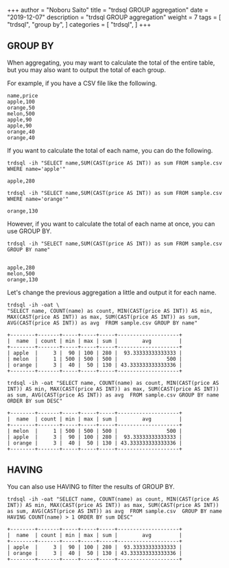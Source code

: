 +++
author = "Noboru Saito"
title = "trdsql GROUP aggregation"
date = "2019-12-07"
description = "trdsql GROUP aggregation"
weight = 7
tags = [
    "trdsql",
    "group by",
]
categories = [
    "trdsql",
]
+++

## GROUP BY

When aggregating, you may want to calculate the total of the entire table, but you may also want to output the total of each group.

For example, if you have a CSV file like the following.

```sample.csv
name,price
apple,100
orange,50
melon,500
apple,90
apple,90
orange,40
orange,40
```

If you want to calculate the total of each name, you can do the following.

```console
trdsql -ih "SELECT name,SUM(CAST(price AS INT)) as sum FROM sample.csv WHERE name='apple'"
```

```
apple,280
```


```console
trdsql -ih "SELECT name,SUM(CAST(price AS INT)) as sum FROM sample.csv WHERE name='orange'"
```

```
orange,130
```

However, if you want to calculate the total of each name at once, you can use GROUP BY.

```console
trdsql -ih "SELECT name,SUM(CAST(price AS INT)) as sum FROM sample.csv GROUP BY name"
```

```

apple,280
melon,500
orange,130
```

Let's change the previous aggregation a little and output it for each name.

```console
trdsql -ih -oat \
"SELECT name, COUNT(name) as count, MIN(CAST(price AS INT)) AS min, MAX(CAST(price AS INT)) as max, SUM(CAST(price AS INT)) as sum,  AVG(CAST(price AS INT)) as avg  FROM sample.csv GROUP BY name"
```

```
+--------+-------+-----+-----+-----+--------------------+
|  name  | count | min | max | sum |        avg         |
+--------+-------+-----+-----+-----+--------------------+
| apple  |     3 |  90 | 100 | 280 |  93.33333333333333 |
| melon  |     1 | 500 | 500 | 500 |                500 |
| orange |     3 |  40 |  50 | 130 | 43.333333333333336 |
+--------+-------+-----+-----+-----+--------------------+
```



```console
trdsql -ih -oat "SELECT name, COUNT(name) as count, MIN(CAST(price AS INT)) AS min, MAX(CAST(price AS INT)) as max, SUM(CAST(price AS INT)) as sum, AVG(CAST(price AS INT)) as avg  FROM sample.csv GROUP BY name ORDER BY sum DESC"
```

```
+--------+-------+-----+-----+-----+--------------------+
|  name  | count | min | max | sum |        avg         |
+--------+-------+-----+-----+-----+--------------------+
| melon  |     1 | 500 | 500 | 500 |                500 |
| apple  |     3 |  90 | 100 | 280 |  93.33333333333333 |
| orange |     3 |  40 |  50 | 130 | 43.333333333333336 |
+--------+-------+-----+-----+-----+--------------------+
```

## HAVING

You can also use HAVING to filter the results of GROUP BY.

```console
trdsql -ih -oat "SELECT name, COUNT(name) as count, MIN(CAST(price AS INT)) AS min, MAX(CAST(price AS INT)) as max, SUM(CAST(price AS INT)) as sum, AVG(CAST(price AS INT)) as avg  FROM sample.csv  GROUP BY name  HAVING COUNT(name) > 1 ORDER BY sum DESC"
```

```
+--------+-------+-----+-----+-----+--------------------+
|  name  | count | min | max | sum |        avg         |
+--------+-------+-----+-----+-----+--------------------+
| apple  |     3 |  90 | 100 | 280 |  93.33333333333333 |
| orange |     3 |  40 |  50 | 130 | 43.333333333333336 |
+--------+-------+-----+-----+-----+--------------------+
```
